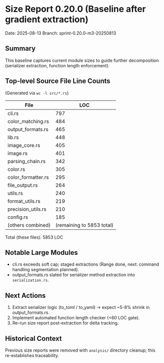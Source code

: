# Size Report 0.20.0 (Baseline after gradient extraction)

Date: 2025-08-13
Branch: sprint-0.20.0-m3-20250813

## Summary
This baseline captures current module sizes to guide further decomposition (serializer extraction, function length enforcement).

## Top-level Source File Line Counts
(Generated via `wc -l src/*.rs`)

| File | LOC |
|------|-----|
| cli.rs | 797 |
| color_matching.rs | 484 |
| output_formats.rs | 465 |
| lib.rs | 448 |
| image_core.rs | 405 |
| image.rs | 401 |
| parsing_chain.rs | 342 |
| color.rs | 305 |
| color_formatter.rs | 295 |
| file_output.rs | 264 |
| utils.rs | 240 |
| format_utils.rs | 219 |
| precision_utils.rs | 210 |
| config.rs | 185 |
| (others combined) | (remaining to 5853 total) |

Total (these files): 5853 LOC

## Notable Large Modules
- cli.rs exceeds soft cap; staged extractions (Range done, next: command handling segmentation planned).
- output_formats.rs slated for serializer method extraction into `serialization.rs`.

## Next Actions
1. Extract serializer logic (to_toml / to_yaml) → expect ~5-8% shrink in output_formats.rs.
2. Implement automated function length checker (<60 LOC gate).
3. Re-run size report post-extraction for delta tracking.

## Historical Context
Previous size reports were removed with `analysis/` directory cleanup; this re-establishes traceability.

